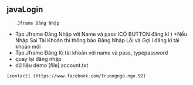 ## javaLogin
        Jframe Đăng Nhập
+ Tạo Jframe Đăng Nhập với Name và pass (CÓ BUTTON đăng kí )
+Nếu Nhập Sai Tài Khoản thì thông báo Đăng Nhập Lỗi và Gợi í đăng kí tài khoản mới
+ Tạo Jframe Đăng Kí tài khoản với name và pass, typepassword 
+ quay lại đăng nhập 
+ dữ liệu demo [file] account.txt
```
[contact] (https://www.facebook.com/truongngo.ngo.92)

